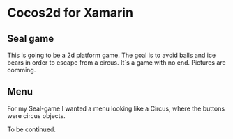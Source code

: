 # Cocos2d for Xamarin

## Seal game

This is going to be a 2d platform game. The goal is to avoid balls and ice bears in order to escape from a circus. It`s a game with no end. Pictures are comming.

## Menu

For my Seal-game I wanted a menu looking like a Circus, where the buttons were circus objects.

To be continued.
